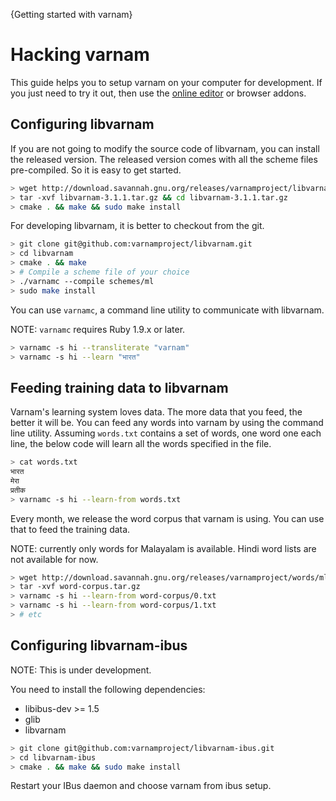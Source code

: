 {Getting started with varnam}

# Hacking varnam

This guide helps you to setup varnam on your computer for development. If you just need to try it out, then use the [online editor](/editor) or browser addons.

## Configuring libvarnam

If you are not going to modify the source code of libvarnam, you can install the released version. The released version comes with all the scheme files pre-compiled. So it is easy to get started.

```bash
> wget http://download.savannah.gnu.org/releases/varnamproject/libvarnam/source/libvarnam-3.1.1.tar.gz
> tar -xvf libvarnam-3.1.1.tar.gz && cd libvarnam-3.1.1.tar.gz
> cmake . && make && sudo make install
```

For developing libvarnam, it is better to checkout from the git.

```sh
> git clone git@github.com:varnamproject/libvarnam.git
> cd libvarnam
> cmake . && make
> # Compile a scheme file of your choice
> ./varnamc --compile schemes/ml
> sudo make install
```

You can use `varnamc`, a command line utility to communicate with libvarnam. 

NOTE: `varnamc` requires Ruby 1.9.x or later.

```sh
> varnamc -s hi --transliterate "varnam"
> varnamc -s hi --learn "भारत"
```

## Feeding training data to libvarnam

Varnam's learning system loves data. The more data that you feed, the better it will be. You can feed any words into varnam by using the command line utility. Assuming `words.txt` contains a set of words, one word one each line, the below code will learn all the words specified in the file.

```sh
> cat words.txt
भारत
मेरा
प्रतीक
> varnamc -s hi --learn-from words.txt
```

Every month, we release the word corpus that varnam is using. You can use that to feed the training data. 

NOTE: currently only words for Malayalam is available. Hindi word lists are not available for now.

```sh
> wget http://download.savannah.gnu.org/releases/varnamproject/words/ml/word-corpus.tar.gz
> tar -xvf word-corpus.tar.gz
> varnamc -s hi --learn-from word-corpus/0.txt
> varnamc -s hi --learn-from word-corpus/1.txt
> # etc
```

## Configuring libvarnam-ibus

NOTE: This is under development.

You need to install the following dependencies:

* libibus-dev >= 1.5
* glib
* libvarnam

```sh
> git clone git@github.com:varnamproject/libvarnam-ibus.git
> cd libvarnam-ibus
> cmake . && make && sudo make install
```

Restart your IBus daemon and choose varnam from ibus setup. 

